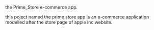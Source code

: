  the Prime_Store e-commerce app.

this poject named the prime store app is an e-commerce application modelled after the store page of apple inc website.

